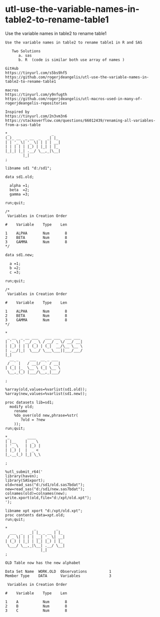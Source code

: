 # utl-use-the-variable-names-in-table2-to-rename-table1
Use the variable names in table2 to rename table1

    Use the variable names in table2 to rename table1 in R and SAS

       Two Solutions
          a. sas
          b. R  (code is similar both use array of names )

    GitHub
    https://tinyurl.com/s5bs9hf5
    https://github.com/rogerjdeangelis/utl-use-the-variable-names-in-table2-to-rename-table1

    macros
    https://tinyurl.com/y9nfugth
    https://github.com/rogerjdeangelis/utl-macros-used-in-many-of-rogerjdeangelis-repositories

    Inspired by
    https://tinyurl.com/2n3vm3n6
    https://stackoverflow.com/questions/66012439/renaming-all-variables-from-a-sas-table

    *_                   _
    (_)_ __  _ __  _   _| |_
    | | '_ \| '_ \| | | | __|
    | | | | | |_) | |_| | |_
    |_|_| |_| .__/ \__,_|\__|
            |_|
    ;

    libname sd1 "d:/sd1";

    data sd1.old;

      alpha =1;
      beta  =2;
      gamma =3;

    run;quit;

    /*
     Variables in Creation Order

    #    Variable    Type    Len

    1    ALPHA       Num       8
    2    BETA        Num       8
    3    GAMMA       Num       8
    */

    data sd1.new;

      a =1;
      b =2;
      c =3;

    run;quit;

    /*
     Variables in Creation Order

    #    Variable    Type    Len

    1    ALPHA       Num       8
    2    BETA        Num       8
    3    GAMMA       Num       8
    */

    *
     _ __  _ __ ___   ___ ___  ___ ___
    | '_ \| '__/ _ \ / __/ _ \/ __/ __|
    | |_) | | | (_) | (_|  __/\__ \__ \
    | .__/|_|  \___/ \___\___||___/___/
    |_|
      __ _     ___  __ _ ___
     / _` |   / __|/ _` / __|
    | (_| |_  \__ \ (_| \__ \
     \__,_(_) |___/\__,_|___/

    ;

    %array(old,values=%varlist(sd1.old));
    %array(new,values=%varlist(sd1.new));

    proc datasets lib=sd1;
      modify old;
        rename
        %do_over(old new,phrase=%str(
           ?old = ?new
        ));
    run;quit;

    *_        ____
    | |__    |  _ \
    | '_ \   | |_) |
    | |_) |  |  _ <
    |_.__(_) |_| \_\

    ;

    %utl_submit_r64('
    library(haven);
    library(SASxport);
    old=read_sas("d:/sd1/old.sas7bdat");
    new=read_sas("d:/sd1/new.sas7bdat");
    colnames(old)=colnames(new);
    write.xport(old,file="d:/xpt/old.xpt");
    ');

    libname xpt xport "d:/xpt/old.xpt";
    proc contents data=xpt.old;
    run;quit;

    *            _         _
      ___  _   _| |_ _ __ | |_
     / _ \| | | | __| '_ \| __|
    | (_) | |_| | |_| |_) | |_
     \___/ \__,_|\__| .__/ \__|
                    |_|
    ;

    OLD Table now has the new alphabet

    Data Set Name  WORK.OLD  Observations          1
    Member Type    DATA      Variables             3

     Variables in Creation Order

    #    Variable    Type    Len

    1    A           Num       8
    2    B           Num       8
    3    C           Num       8




